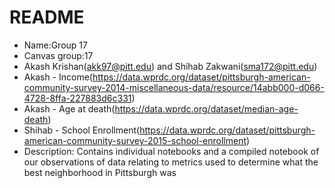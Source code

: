 # README
* Name:Group 17
* Canvas group:17
* Akash Krishan(akk97@pitt.edu) and Shihab Zakwani(sma172@pitt.edu)
* Akash - Income(https://data.wprdc.org/dataset/pittsburgh-american-community-survey-2014-miscellaneous-data/resource/14abb000-d066-4728-8ffa-227883d6c331) 
* Akash - Age at death(https://data.wprdc.org/dataset/median-age-death)
* Shihab - School Enrollment(https://data.wprdc.org/dataset/pittsburgh-american-community-survey-2015-school-enrollment)
* Description: Contains individual notebooks and a compiled notebook of our observations of data relating to metrics used to determine what the best neighborhood in Pittsburgh was